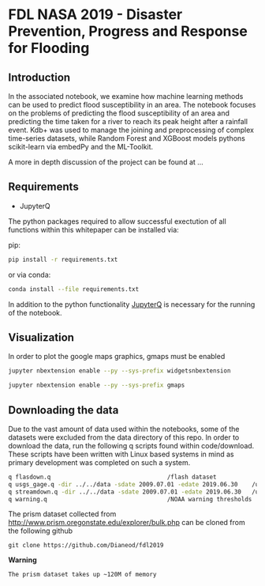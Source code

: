 # FDL NASA 2019 - Disaster Prevention, Progress and Response for Flooding

## Introduction
In the associated notebook, we examine how machine learning methods can be used to predict flood susceptibility in an area. The notebook focuses on the problems of predicting the flood susceptibility of an area and predicting the time taken for a river to reach its peak height after a rainfall event. Kdb+ was used to manage the joining and preprocessing of complex time-series datasets, while Random Forest and XGBoost models pythons scikit-learn  via embedPy and the ML-Toolkit.

A more in depth discussion of the project can be found at ...

## Requirements

- JupyterQ

The python packages required to allow successful exectution of all functions within this whitepaper can be installed via:

pip:
```bash
pip install -r requirements.txt
```

or via conda:
```bash
conda install --file requirements.txt
```

In addition to the python functionality [JupyterQ](https://code.kx.com/v2/ml/jupyterq) is necessary for the running of the notebook.

## Visualization
In order to plot the google maps graphics, gmaps must be enabled
```bash
jupyter nbextension enable --py --sys-prefix widgetsnbextension

jupyter nbextension enable --py --sys-prefix gmaps
```

## Downloading the data
Due to the vast amount of data used within the notebooks, some of the datasets were excluded from the data directory of this repo. In order to download the data, run the following q scripts found within code/download. These scripts have been written with Linux based systems in mind as primary development was completed on such a system.


```bash
q flasdown.q 							     /flash dataset
q usgs_gage.q -dir ../../data -sdate 2009.07.01 -edate 2019.06.30    /usgs gage information
q streamdown.q -dir ../../data -sdate 2009.07.01 -edate 2019.06.30   /usgs surfacewater data
q warning.q 							     /NOAA warning thresholds
```

The prism dataset collected from http://www.prism.oregonstate.edu/explorer/bulk.php can be cloned from the following github
```
git clone https://github.com/Dianeod/fdl2019
```

**Warning**
``` 
The prism dataset takes up ~120M of memory
```
